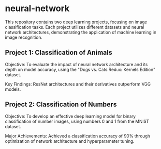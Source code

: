 # neural-network
This repository contains two deep learning projects, focusing on image classification tasks. Each project utilizes different datasets and neural network architectures, demonstrating the application of machine learning in image recognition.

## Project 1: Classification of Animals
Objective: To evaluate the impact of neural network architecture and its depth on model accuracy, using the "Dogs vs. Cats Redux: Kernels Edition" dataset.

Key Findings: ResNet architectures and their derivatives outperform VGG models.

## Project 2: Classification of Numbers
Objective: To develop an effective deep learning model for binary classification of number images, using numbers 0 and 1 from the MNIST dataset.

Major Achievements: Achieved a classification accuracy of 90% through optimization of network architecture and hyperparameter tuning.
